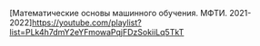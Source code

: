 
[Математические основы машинного обучения. МФТИ. 2021-2022]https://youtube.com/playlist?list=PLk4h7dmY2eYFmowaPqjFDzSokiiLq5TkT
